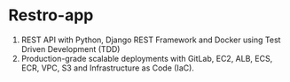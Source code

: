 # Restro-app

1. REST API with Python, Django REST Framework and Docker using Test Driven Development (TDD)
2. Production-grade scalable deployments with GitLab, EC2, ALB, ECS, ECR, VPC, S3 and Infrastructure as Code (IaC).
